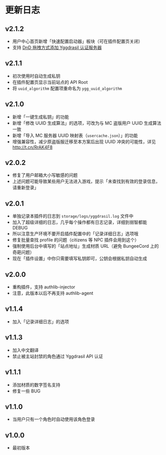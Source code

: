 # 更新日志

## v2.1.2
- 用户中心首页新增「快速配置启动器」板块（可在插件配置页关闭）
- 支持 [DnD 拖拽方式添加 Yggdrasil 认证服务器](http://t.cn/RdKTDAz)

## v2.1.1
- 初次使用时自动生成私钥
- 在插件配置页显示当前站点的 API Root
- 将 `uuid_algorithm` 配置项重命名为 `ygg_uuid_algorithm`

## v2.1.0
- 新增「一键生成私钥」的功能
- 新增「修改 UUID 生成算法」的选项，可改为与 MC 盗版用户 UUID 生成算法一致
- 新增「导入 MC 服务器 UUID 映射表（`usercache.json`）」的功能
- 增强兼容性，减少原盗版服迁移至本方案后出现 UUID 冲突的可能性，详见 http://t.cn/RrAK4F8

## v2.0.2
- 修复了用户邮箱大小写敏感的问题
- 上述问题可能导致某些用户无法进入游戏，提示「未查找到有效的登录信息，请重新登录」

## v2.0.1
- 单独记录本插件的日志到 `storage/logs/yggdrasil.log` 文件中
- 加入了超级详细的日志，几乎每个操作都有日志记录，详细到弱智都能 DEBUG
- 所以注意生产环境不要开启插件配置中的「记录详细日志」选项哦
- 修复批量查找 profile 的问题（citizens 等 NPC 插件会用到这个）
- 强制使用后台中填写的「站点地址」生成材质 URL（避免 BungeeCord 上的奇葩问题）
- 现在「插件设置」中你只需要填写私钥即可，公钥会根据私钥自动生成

## v2.0.0
- 重构插件，支持 authlib-injector
- 注意，此版本以后不再支持 authlib-agent

## v1.1.4
- 加入「记录详细日志」的选项

## v1.1.3
- 加入中文翻译
- 禁止被主站封禁的角色通过 Yggdrasil API 认证

## v1.1.1
- 添加材质的数字签名支持
- 修复一些 BUG

## v1.1.0
- 当用户只有一个角色时自动使用该角色登录

## v1.0.0
- 最初版本
